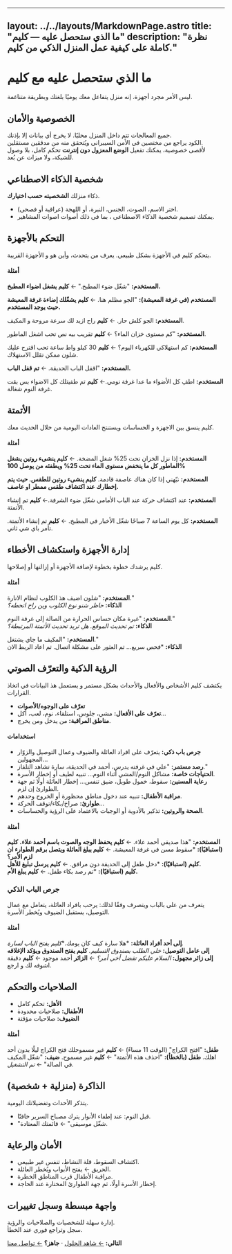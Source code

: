 
---
layout: ../../layouts/MarkdownPage.astro
title: "ما الذي ستحصل عليه — كليم"
description: "نظرة كاملة على كيفية عمل المنزل الذكي من كليم."
---


# ما الذي ستحصل عليه مع كليم

ليس الأمر مجرد أجهزة. إنه منزل يتفاعل معك يوميًا بلغتك وبطريقة متناغمة.
## الخصوصية والأمان  
جميع المعالجات تتم داخل المنزل محليًا. لا يخرج أي بيانات إلا بإذنك.  
الكود يراجع من مختصين في الأمن السيبراني ويُتحقق منه من مدققين مستقلين.  
لأقصى خصوصية، يمكنك تفعيل **الوضع المعزول دون إنترنت** تحكم كامل، بلا وصول للشبكة، ولا ميزات عن بُعد.  



## شخصية الذكاء الاصطناعي  
ذكاء منزلك **الشخصيته حسب اختيارك**.
- اختر الاسم، الصوت، الجنس، النبرة، أو اللهجة (عراقية أو فصحى).  
- يمكنك تصميم شخصية الذكاء الاصطناعي ، بما في ذلك أصوات اصوات المشاهير.  

## التحكم بالأجهزة  
يتحكم كليم في الأجهزة بشكل طبيعي. يعرف من يتحدث، وأين هو و الأجهزة القريبة.  

#### أمثلة  
**المستخدم:** "شغّل ضوء المطبخ."  ← **كليم يشغل اضواء المطبخ.**  

**المستخدم (في غرفة المعيشة):** "الجو مظلم هنا. ← **كليم يشغّلك إضاءة غرفة المعيشة حيث يوجد المستخدم.**  

**المستخدم:** الجو كلش حار. ← **كليم** راح ازيد لك سرعة مروحة و المكيف.

**المستخدم:** "كم مستوى خزان الماء؟ ← **كليم** تقريب بيه نص تحب اشغل الماطور.

**المستخدم:** كم استهلاكي للكهرباء اليوم؟ ←  **كليم** 30 كيلو واط ساعة تحب اقترح عليك شلون ممكن تقلل الاستهلاك. 

**المستخدم:** "اقفل الباب الحديقة. ←  **تم قفل الباب.**

**المستخدم:** اطفِ كل الأضواء ما عدا غرفة نومي.← **كليم** تم  طفيتلك كل الاضواء بس بقت غرفة النوم شغالة.



## الأتمتة
كليم ينسق بين الاجهزة و الحساسات ويستنتج العادات اليومية من خلال الحديث معك.

#### أمثلة  
**المستخدم:** إذا نزل الخزان تحت 25% شغل المضخة. ← **كليم ينشىء  روتين يشغل الماطور كل ما ينخفض مستوى  الماء تحت 25% ويطفئه من يوصل 100%**

**المستخدم:** نبّهني إذا كان هناك عاصفة قادمة. **كليم ينشىء روتين للطقس. حيث يتم  إخطارك عند اكتشاف طقس ممطر او عاصف.**  

**المستخدم:** عند اكتشاف حركة عند الباب الأمامي شغّل ضوء الشرفة.←  **كليم** تم إنشاء الأتمتة.

**المستخدم:** كل يوم الساعة 7 صباحًا شغّل الأخبار في المطبخ. ← **كليم** تم إنشاء الأتمتة. تأمر باي شي ثاني.



## إدارة الأجهزة واستكشاف الأخطاء  
كليم يرشدك خطوة بخطوة لإضافة الأجهزة أو إزالتها أو إصلاحها.  

#### أمثلة  
**المستخدم:** "شلون اضيف هذ الكلوب لنظام الانارة."  
**الذكاء:** *حاظر شنو نوع الكلوب وين راح اتحطه؟*  

**المستخدم:** "غيرة مكان حساس الحرارة من الصالة إلى غرفة النوم."  
**الذكاء:** *تم تحديث الموقع. هل تريد تحديث الأتمتة المرتبطة؟*  

**المستخدم:** "المكيف ما جاي يشتغل."  
**الذكاء:** *فحص سريع… تم العثور على مشكلة اتصال. تم اعاد الربط الان


## الرؤية الذكية والتعرّف الصوتي  
يكتشف كليم الأشخاص والأفعال والأحداث بشكل مستمر و يستعمل هذ البيانات في اتخاذ القرارات.  

- **تعرّف على الوجوه/الأصوات**  
- **تعرّف على الأفعال:** مشي، جلوس، استلقاء، نوم، لعب، أكل…  
- **مناطق المراقبة:** من يدخل ومن يخرج.  

#### استخدامات  
- **جرص باب ذكي:** يتعرّف على افراد العائلة والضيوف وعمال التوصيل والزوّار المجهولين…  
- **رصد مستمر:** "علي في غرفته يدرس، أحمد في الحديقة، سارة تشاهد التلفاز."  
- **الحتياجات خاصة:** مشاكل النوم/المشي أثناء النوم… تنبيه لطيف أو إخطار الأسرة.  
- **رعاية المسنين:** سقوط، خمول طويل، ضيق تنفس… إخطار العائلة أولًا ثم جهة الطوارئ إن لزم.  
- **مراقبة الأطفال:** تنبيه عند دخول مناطق محظورة أو الخروج وحدهم.  
- **طوارئ:** صراخ/بكاء/توقف الحركة…  
- **الصحة والروتين:** تذكير بالأدوية أو الوجبات بالاعتماد على الرؤية والحساسات.  

#### أمثلة  
**المستخدم:** "هذا صديقي أحمد علاء. ←  **كليم يحفظ الوجه والصوت باسم أحمد علاء.**
**كليم (استباقيًا):** *سقوط مسن في غرفة المعيشة. ←  **كليم يبلغ العائلة ويتصل برقم الطوارء ان لزم الأمر؟**  
**كليم (استباقيًا):** *دخل طفل إلى الحديقة دون مرافق. ← **كليم يرسل تبليغ للأهل.**  
**كليم (استباقيًا):** *تم رصد بكاء طفل. ← **كليم يبلغ الأم.**  
### جرص الباب الذكي  
يتعرف من على بالباب ويتصرف وفقًا لذلك: يرحب بافراد العائلة، يتعامل مع عمال التوصيل، يستقبل الضيوف ويُخطر الأسرة.  

#### أمثلة  
**إلى أحد أفراد العائلة:** *هلا سارة كيف كان يومك.**كليم يفتح الباب لسارة.*  
**إلى عامل التوصيل:** *خلي الطلب بصندوق التسليم.* **كليم يفتح الصندوق ويؤكد الإغلاقه**  
**إلى زائر مجهول:** *السلام عليكم تفضل أخي أمر؟* ← **الزائر**  أحمد موجود ← **كليم** دقيقة اشوفه لك و ارجع. 



## الصلاحيات والتحكم  
- **الأهل:** تحكم كامل  
- **الأطفال:** صلاحيات محدودة  
- **الضيوف:** صلاحيات مؤقتة  

#### أمثلة  
**طفل:** "افتح الكراج" (الوقت 11 مساءً) ← **كليم** غير مسموحلك فتح الكراج ليلًا بدون أحد اهلك.
**طفل (بالخطأ):** "احذف هذه الأتمتة" ← **كليم** غير مسموح. 
**ضيف:** "شغّل المكيف في الصالة" ← *تم التشغيل.*  



## الذاكرة (منزلية + شخصية)  
يتذكر الأحداث وتفضيلاتك اليومية.  
- قبل النوم: عند إطفاء الأنوار يترك مصباح السرير خافتًا.  
- "شغّل موسيقى" ← قائمتك المعتادة.  



## الأمان والرعاية  
- اكتشاف السقوط، قلة النشاط، تنفس غير طبيعي.  
- الحريق ← يفتح الأبواب ويُخطر العائلة.  
- مراقبة الأطفال قرب المناطق الخطرة.  
- إخطار الأسرة أولًا، ثم جهة الطوارئ المختارة عند الحاجة.  



## واجهة مبسطة وسجل تغييرات  
إدارة سهلة للشخصيات والصلاحيات والرؤية.  
سجل وتراجع فوري عند الخطأ.  



**التالي:** [← شاهد الحلول](/ar/solutions) · **جاهز؟** [← تواصل معنا](/ar/contact)
